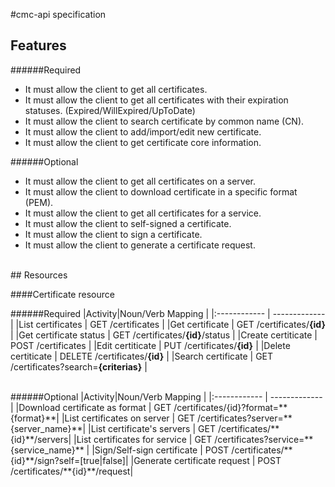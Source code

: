 #cmc-api specification


## Features

######Required
* It must allow the client to get all certificates.
* It must allow the client to get all certificates with their expiration statuses. (Expired/WillExpired/UpToDate)
* It must allow the client to search certificate by common name (CN).
* It must allow the client to add/import/edit new certificate.
* It must allow the client to get certificate core information.

######Optional
* It must allow the client to get all certificates on a server.
* It must allow the client to download certificate in a specific format (PEM).
* It must allow the client to get all certificates for a service.
* It must allow the client to self-signed a certificate.
* It must allow the client to sign a certificate.
* It must allow the client to generate a certificate request.


<br/>
## Resources


####Certificate resource

######Required
|Activity|Noun/Verb Mapping |
|:------------ | ------------- |
|List certificates | GET /certificates  |
|Get certificate | GET /certificates/**{id}**  |
|Get certificate status | GET /certificates/**{id}**/status  |
|Create certiticate | POST /certificates  |
|Edit certiticate | PUT /certificates/**{id}**  |
|Delete certiticate | DELETE /certificates/**{id}**  |
|Search certificate | GET /certificates?search=**{criterias}** |

<br/>
######Optional
|Activity|Noun/Verb Mapping |
|:------------ | ------------- |
|Download certificate as format | GET /certificates/{id}?format=**{format}**|
|List certificates on server  | GET /certificates?server=**{server_name}**|
|List certificate's servers  | GET /certificates/**{id}**/servers|
|List certificates for service  | GET /certificates?service=**{service_name}** |
|Sign/Self-sign certificate | POST /certificates/**{id}**/sign?self=[true|false]|
|Generate certificate request | POST /certificates/**{id}**/request|

